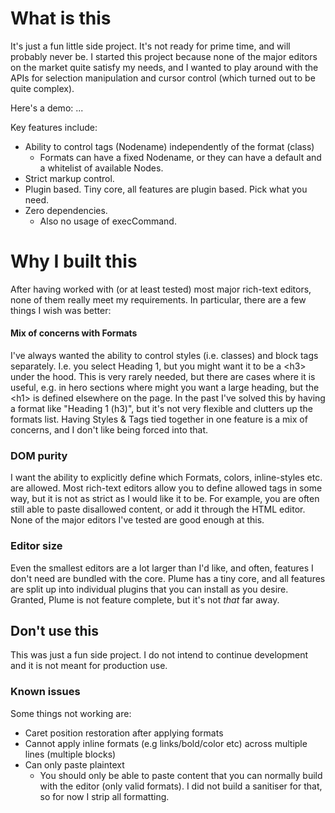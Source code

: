 # What is this
It's just a fun little side project. It's not ready for prime time, and will probably never be. I started this project because none of the major editors on the market quite satisfy my needs, and I wanted to play around with the APIs for selection manipulation and cursor control (which turned out to be quite complex).

Here's a demo: ...

Key features include:
- Ability to control tags (Nodename) independently of the format (class)
    - Formats can have a fixed Nodename, or they can have a default and a whitelist of available Nodes.
- Strict markup control.
- Plugin based. Tiny core, all features are plugin based. Pick what you need.
- Zero dependencies.
    - Also no usage of execCommand.

# Why I built this
After having worked with (or at least tested) most major rich-text editors, none of them really meet my requirements. In particular, there are a few things I wish was better:

#### Mix of concerns with Formats
I've always wanted the ability to control styles (i.e. classes) and block tags separately. I.e. you select Heading 1, but you might want it to be a \<h3> under the hood. This is very rarely needed, but there are cases where it is useful, e.g. in hero sections where might you want a large heading, but the \<h1> is defined elsewhere on the page. In the past I've solved this by having a format like "Heading 1 (h3)", but it's not very flexible and clutters up the formats list. Having Styles & Tags tied together in one feature is a mix of concerns, and I don't like being forced into that.

### DOM purity
I want the ability to explicitly define which Formats, colors, inline-styles etc. are allowed. Most rich-text editors allow you to define allowed tags in some way, but it is not as strict as I would like it to be. For example, you are often still able to paste disallowed content, or add it through the HTML editor. None of the major editors I've tested are good enough at this.

### Editor size
Even the smallest editors are a lot larger than I'd like, and often, features I don't need are bundled with the core. Plume has a tiny core, and all features are split up into individual plugins that you can install as you desire. Granted, Plume is not feature complete, but it's not _that_ far away.


## Don't use this
This was just a fun side project. I do not intend to continue development and it is not meant for production use.

### Known issues
Some things not working are:
- Caret position restoration after applying formats
- Cannot apply inline formats (e.g links/bold/color etc) across multiple lines (multiple blocks)
- Can only paste plaintext
    - You should only be able to paste content that you can normally build with the editor (only valid formats). I did not build a sanitiser for that, so for now I strip all formatting.
